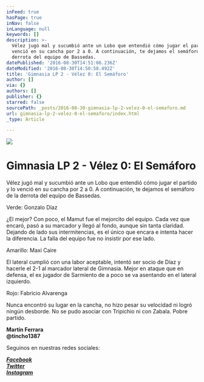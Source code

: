 ```yaml
---
inFeed: true
hasPage: true
inNav: false
inLanguage: null
keywords: []
description: >-
  Vélez jugó mal y sucumbió ante un Lobo que entendió cómo jugar el partido y lo
  venció en su cancha por 2 a 0. A continuación, te dejamos el semáforo de la
  derrota del equipo de Bassedas.
datePublished: '2016-08-30T14:51:06.236Z'
dateModified: '2016-08-30T14:50:58.492Z'
title: 'Gimnasia LP 2 - Vélez 0: El Semáforo'
author: []
via: {}
authors: []
publisher: {}
starred: false
sourcePath: _posts/2016-08-30-gimnasia-lp-2-velez-0-el-semaforo.md
url: gimnasia-lp-2-velez-0-el-semaforo/index.html
_type: Article

---
```

![](https://the-grid-user-content.s3-us-west-2.amazonaws.com/b59cc4e3-c2b6-4230-a86a-a6edac26250a.jpg)

# Gimnasia LP 2 - Vélez 0: El Semáforo

Vélez jugó mal y sucumbió ante un Lobo que entendió cómo jugar el partido y lo venció en su cancha por 2 a 0\. A continuación, te dejamos el semáforo de la derrota del equipo de Bassedas.

Verde: Gonzalo Díaz

¿El mejor? Con poco, el Mamut fue el mejorcito del equipo. Cada vez que encaró, pasó a su marcador y llegó al fondo, aunque sin tanta claridad. Dejando de lado sus intermitencias, es el único que encara e intenta hacer la diferencia. La falla del equipo fue no insistir por ese lado.

Amarillo: Maxi Caire

El lateral cumplió con una labor aceptable, intentó ser socio de Díaz y hacerle el 2-1 al marcador lateral de Gimnasia. Mejor en ataque que en defensa, el ex jugador de Sarmiento de a poco se va asentando en el lateral izquierdo.

Rojo: Fabricio Alvarenga

Nunca encontró su lugar en la cancha, no hizo pesar su velocidad ni logró ningún desborde. No se pudo asociar con Tripichio ni con Zabala. Pobre partido.

**Martín Ferrara  
@tincho1387**

Seguinos en nuestras redes sociales:

_**[Facebook][0]**_  
_**[Twitter][1]**_  
_**[Instagram][2]**_

[0]: https://www.facebook.com/pasionfortineraoficial/
[1]: https://twitter.com/PasionFortinera
[2]: https://www.instagram.com/pasionfortinera/